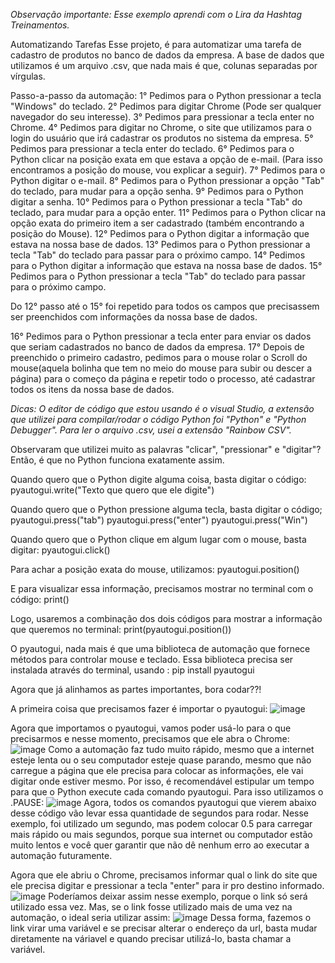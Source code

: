 *Observação importante: Esse exemplo aprendi com o Lira da Hashtag Treinamentos.*

Automatizando Tarefas
Esse projeto, é para automatizar uma tarefa de cadastro de produtos no banco de dados da empresa. 
A base de dados que utilizamos é um arquivo .csv, que nada mais é que, colunas separadas por vírgulas.

Passo-a-passo da automação:
1° Pedimos para o Python pressionar a tecla "Windows" do teclado.
2° Pedimos para digitar Chrome (Pode ser qualquer navegador do seu interesse).
3° Pedimos para pressionar a tecla enter no Chrome.
4° Pedimos para digitar no Chrome, o site que utilizamos para o login do usuário que irá cadastrar os produtos no sistema da empresa.
5° Pedimos para pressionar a tecla enter do teclado.
6° Pedimos para o Python clicar na posição exata em que estava a opção de e-mail. (Para isso encontramos a posição do mouse, vou explicar a seguir).
7° Pedimos para o Python digitar o e-mail.
8° Pedimos para o Python pressionar a opção "Tab" do teclado, para mudar para a opção senha.
9° Pedimos para o Python digitar a senha.
10° Pedimos para o Python pressionar a tecla "Tab" do teclado, para mudar para a opção enter.
11° Pedimos para o Python clicar na opção exata do primeiro item a ser cadastrado (também encontrando a posição do Mouse).
12° Pedimos para o Python digitar a informação que estava na nossa base de dados.
13° Pedimos para o Python pressionar a tecla "Tab" do teclado para passar para o próximo campo.
14° Pedimos para o Python digitar a informação que estava na nossa base de dados. 
15° Pedimos para o Python pressionar a tecla "Tab" do teclado para passar para o próximo campo.

Do 12° passo até o 15° foi repetido para todos os campos que precisassem ser preenchidos com informações da nossa base de dados.

16° Pedimos para o Python pressionar a tecla enter para enviar os dados que seriam cadastrados no banco de dados da empresa.
17° Depois de preenchido o primeiro cadastro, pedimos para o mouse rolar o Scroll do mouse(aquela bolinha que tem no meio do mouse para subir ou descer a página) para o começo da página e repetir todo o processo, até cadastrar todos os itens da nossa base de dados.

*Dicas: O editor de código que estou usando é o visual Studio, a extensão que utilizei para compilar/rodar o código Python foi "Python" e "Python Debugger". Para ler o arquivo .csv, usei a extensão "Rainbow CSV".*

Observaram que utilizei muito as palavras "clicar", "pressionar" e "digitar"? Então, é que no Python funciona exatamente assim.

Quando quero que o Python digite alguma coisa, basta digitar o código:
pyautogui.write("Texto que quero que ele digite")

Quando quero que o Python pressione alguma tecla, basta digitar o código;
pyautogui.press("tab")
pyautogui.press("enter")
pyautogui.press("Win")

Quando quero que o Python clique em algum lugar com o mouse, basta digitar:
pyautogui.click()

Para achar a posição exata do mouse, utilizamos:
pyautogui.position()

E para visualizar essa informação, precisamos mostrar no terminal com o código:
print()

Logo, usaremos a combinação dos dois códigos para mostrar a informação que queremos no terminal:
print(pyautogui.position())

O pyautogui, nada mais é que uma biblioteca de automação que fornece métodos para controlar mouse e teclado.
Essa biblioteca precisa ser instalada através do terminal, usando :
pip install pyautogui
 
Agora que já alinhamos as partes importantes, bora codar??!

A primeira coisa que precisamos fazer é importar o pyautogui:
![image](https://github.com/Daiane2001/Automatizando-tarefas/assets/62717387/eb04d378-656d-4ed5-8e7b-c1400d108f56)
 
Agora que importamos o pyautogui, vamos poder usá-lo para o que precisarmos e nesse momento, precisamos que ele abra o Chrome:
![image](https://github.com/Daiane2001/Automatizando-tarefas/assets/62717387/a8d392ae-fef2-4d6c-b7d5-958ec072189b)
Como a automação faz tudo muito rápido, mesmo que a internet esteje lenta ou o seu computador esteje quase parando, mesmo que não carregue a página que ele precisa para colocar as informações, ele vai digitar onde estiver mesmo. Por isso, é recomendável estipular um tempo para que o Python execute cada comando pyautogui. Para isso utilizamos o .PAUSE:
![image](https://github.com/Daiane2001/Automatizando-tarefas/assets/62717387/fb3337a1-19f9-420c-a48c-30f6c64118b7)
Agora, todos os comandos pyautogui que vierem abaixo desse código vão levar essa quantidade de segundos para rodar. Nesse exemplo, foi utilizado um segundo, mas podem colocar 0.5 para carregar mais rápido ou mais segundos, porque sua internet ou computador estão muito lentos e você quer garantir que não dê nenhum erro ao executar a automação futuramente. 


Agora que ele abriu o Chrome, precisamos informar qual o link do site que ele precisa digitar e pressionar a tecla "enter" para ir pro destino informado. 
![image](https://github.com/Daiane2001/Automatizando-tarefas/assets/62717387/b0cb9474-6599-4727-8dfb-056b77940341) 
Poderíamos deixar assim nesse exemplo, porque o link só será utilizado essa vez. Mas, se o link fosse utilizado mais de uma vez na automação, o ideal seria utilizar assim:
![image](https://github.com/Daiane2001/Automatizando-tarefas/assets/62717387/f93d0b9f-e6c7-44bf-a336-7ca4dca21959) 
Dessa forma, fazemos o link virar uma variável e se precisar alterar o endereço da url, basta mudar diretamente na váriavel e quando precisar utilizá-lo, basta chamar a variável.






